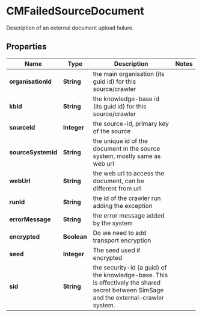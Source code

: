 

# CMFailedSourceDocument

Description of an external document upload failure.

## Properties

| Name | Type | Description | Notes |
|------------ | ------------- | ------------- | -------------|
|**organisationId** | **String** | the main organisation (its guid id) for this source/crawler |  |
|**kbId** | **String** | the knowledge-base id (its guid id) for this source/crawler |  |
|**sourceId** | **Integer** | the source-id, primary key of the source |  |
|**sourceSystemId** | **String** | the unique id of the document in the source system, mostly same as web url |  |
|**webUrl** | **String** | the web url to access the document, can be different from url |  |
|**runId** | **String** | the id of the crawler run adding the exception |  |
|**errorMessage** | **String** | the error message added by the system |  |
|**encrypted** | **Boolean** | Do we need to add transport encryption |  |
|**seed** | **Integer** | The seed used if encrypted |  |
|**sid** | **String** | the security-id (a guid) of the knowledge-base.  This is effectively the shared secret between SimSage and the external-crawler system. |  |



